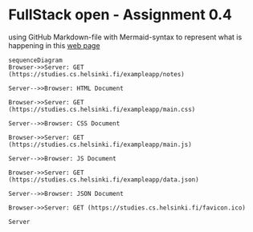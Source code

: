 # FullStack open - Assignment 0.4

using GitHub Markdown-file with Mermaid-syntax to represent what is happening in this [web page](https://studies.cs.helsinki.fi/exampleapp/notes)

```mermaid 
sequenceDiagram
Browser->>Server: GET (https://studies.cs.helsinki.fi/exampleapp/notes)

Server-->>Browser: HTML Document 

Browser->>Server: GET (https://studies.cs.helsinki.fi/exampleapp/main.css)

Server-->>Browser: CSS Document

Browser->>Server: GET (https://studies.cs.helsinki.fi/exampleapp/main.js)

Server-->>Browser: JS Document

Browser->>Server: GET (https://studies.cs.helsinki.fi/exampleapp/data.json)

Server-->>Browser: JSON Document

Browser->>Server: GET (https://studies.cs.helsinki.fi/favicon.ico)

Server

```